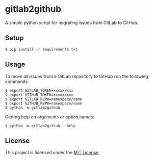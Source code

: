 # gitlab2github

A simple python script for migrating issues from GitLab to GitHub.

## Setup

```
$ pip install -r requirements.txt
```

## Usage

To move all issues from a GitLab repository to GitHub run the following commands:

```
$ export GITLAB_TOKEN=xxxxxxxxx
$ export GITHUB_TOKEN=xxxxxxxxx
$ export GITLAB_REPO=namespace/name
$ export GITHUB_REPO=namespace/name
$ python -m gitlab2github
```

Getting help on arguments or option names:

```
$ python -m gitlab2github --help
```

## License

This project is licensed under the [MIT License](LICENSE).
